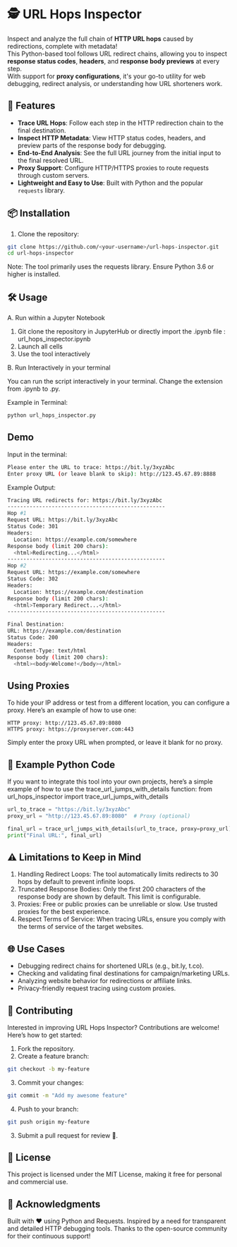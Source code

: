 # 🕵️ URL Hops Inspector

Inspect and analyze the full chain of **HTTP URL hops** caused by redirections, complete with metadata!  
This Python-based tool follows URL redirect chains, allowing you to inspect **response status codes**, **headers**, and **response body previews** at every step.  
With support for **proxy configurations**, it's your go-to utility for web debugging, redirect analysis, or understanding how URL shorteners work.

## 🚀 Features

- **Trace URL Hops**: Follow each step in the HTTP redirection chain to the final destination.
- **Inspect HTTP Metadata**: View HTTP status codes, headers, and preview parts of the response body for debugging.
- **End-to-End Analysis**: See the full URL journey from the initial input to the final resolved URL.
- **Proxy Support**: Configure HTTP/HTTPS proxies to route requests through custom servers.
- **Lightweight and Easy to Use**: Built with Python and the popular `requests` library.

## 📦 Installation

1. Clone the repository:
  ```bash
  git clone https://github.com/<your-username>/url-hops-inspector.git
  cd url-hops-inspector
  ```

Note: The tool primarily uses the requests library. Ensure Python 3.6 or higher is installed.

## 🛠️ Usage
A. Run within a Jupyter Notebook

  1. Git clone the repository in JupyterHub or directly import the .ipynb file : url_hops_inspector.ipynb
  2. Launch all cells
  3. Use the tool interactively

B. Run Interactively in your terminal
   
  You can run the script interactively in your terminal.
  Change the extension from .ipynb to .py.
  
  Example in Terminal:

  ```bash
  python url_hops_inspector.py
  ```

## Demo
  Input in the terminal:
  ```bash
  Please enter the URL to trace: https://bit.ly/3xyzAbc
  Enter proxy URL (or leave blank to skip): http://123.45.67.89:8888
  ```

  Example Output:
  ```bash
  Tracing URL redirects for: https://bit.ly/3xyzAbc
  --------------------------------------------------
  Hop #1
  Request URL: https://bit.ly/3xyzAbc
  Status Code: 301
  Headers:
    Location: https://example.com/somewhere
  Response body (limit 200 chars):
    <html>Redirecting...</html>
  --------------------------------------------------
  Hop #2
  Request URL: https://example.com/somewhere
  Status Code: 302
  Headers:
    Location: https://example.com/destination
  Response body (limit 200 chars):
    <html>Temporary Redirect...</html>
  --------------------------------------------------
  
  Final Destination:
  URL: https://example.com/destination
  Status Code: 200
  Headers:
    Content-Type: text/html
  Response body (limit 200 chars):
    <html><body>Welcome!</body></html>
  ```

## Using Proxies

To hide your IP address or test from a different location, you can configure a proxy. Here’s an example of how to use one:
    
    HTTP proxy: http://123.45.67.89:8080
    HTTPS proxy: https://proxyserver.com:443

Simply enter the proxy URL when prompted, or leave it blank for no proxy.

## 📝 Example Python Code

If you want to integrate this tool into your own projects, here’s a simple example of how to use the trace_url_jumps_with_details function:
from url_hops_inspector import trace_url_jumps_with_details

  ```python
  url_to_trace = "https://bit.ly/3xyzAbc"
  proxy_url = "http://123.45.67.89:8080"  # Proxy (optional)
  
  final_url = trace_url_jumps_with_details(url_to_trace, proxy=proxy_url)
  print("Final URL:", final_url)
  ```

## ⚠️ Limitations to Keep in Mind

1. Handling Redirect Loops: The tool automatically limits redirects to 30 hops by default to prevent infinite loops.
2. Truncated Response Bodies: Only the first 200 characters of the response body are shown by default. This limit is configurable.
3. Proxies: Free or public proxies can be unreliable or slow. Use trusted proxies for the best experience.
4. Respect Terms of Service: When tracing URLs, ensure you comply with the terms of service of the target websites.

## 🌐 Use Cases

- Debugging redirect chains for shortened URLs (e.g., bit.ly, t.co).
- Checking and validating final destinations for campaign/marketing URLs.
- Analyzing website behavior for redirections or affiliate links.
- Privacy-friendly request tracing using custom proxies.

## 🤝 Contributing

Interested in improving URL Hops Inspector? Contributions are welcome! Here’s how to get started:

1. Fork the repository.
2. Create a feature branch:
  ```bash
  git checkout -b my-feature
  ```
3. Commit your changes:
  ```bash
  git commit -m "Add my awesome feature"
```
4. Push to your branch:
  ```bash
  git push origin my-feature
  ```
3. Submit a pull request for review 🚀.

## 📜 License

This project is licensed under the MIT License, making it free for personal and commercial use.

## 🙌 Acknowledgments

Built with ❤️ using Python and Requests.
Inspired by a need for transparent and detailed HTTP debugging tools.
Thanks to the open-source community for their continuous support!
